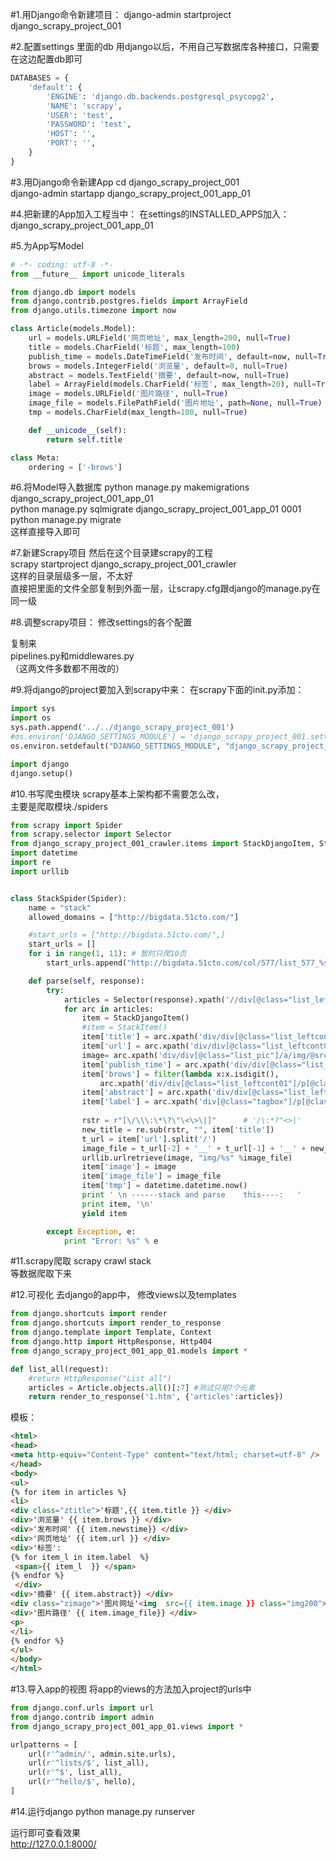 #1.用Django命令新建项目：
django-admin startproject django_scrapy_project_001

#2.配置settings 里面的db
 用django以后，不用自己写数据库各种接口，只需要在这边配置db即可   
```python
DATABASES = {
    'default': {
        'ENGINE': 'django.db.backends.postgresql_psycopg2',
        'NAME': 'scrapy',
        'USER': 'test',
        'PASSWORD': 'test',
        'HOST': '',
        'PORT': '',
    }
}
```

#3.用Django命令新建App
cd django_scrapy_project_001   
django-admin startapp django_scrapy_project_001_app_01   

#4.把新建的App加入工程当中：
在settings的INSTALLED_APPS加入：   
django_scrapy_project_001_app_01

#5.为App写Model
```python
# -*- coding: utf-8 -*-
from __future__ import unicode_literals

from django.db import models
from django.contrib.postgres.fields import ArrayField
from django.utils.timezone import now

class Article(models.Model):
    url = models.URLField('网页地址', max_length=200, null=True)
    title = models.CharField('标题', max_length=100)
    publish_time = models.DateTimeField('发布时间', default=now, null=True)
    brows = models.IntegerField('浏览量', default=0, null=True)
    abstract = models.TextField('摘要', default=now, null=True)
    label = ArrayField(models.CharField('标签', max_length=20), null=True)
    image = models.URLField('图片路径', null=True)
    image_file = models.FilePathField('图片地址', path=None, null=True)
    tmp = models.CharField(max_length=100, null=True)

    def __unicode__(self):
        return self.title

class Meta:
    ordering = ['-brows']
```

#6.将Model导入数据库
python manage.py makemigrations django_scrapy_project_001_app_01   
python manage.py sqlmigrate django_scrapy_project_001_app_01 0001   
python manage.py migrate   
这样直接导入即可

#7.新建Scrapy项目
然后在这个目录建scrapy的工程   
scrapy startproject django_scrapy_project_001_crawler   
这样的目录层级多一层，不太好   
直接把里面的文件全部复制到外面一层，让scrapy.cfg跟django的manage.py在同一级  


#8.调整scrapy项目：
修改settings的各个配置   

复制来   
pipelines.py和middlewares.py   
（这两文件多数都不用改的）   

#9.将django的project要加入到scrapy中来：
在scrapy下面的init.py添加：
```python
import sys
import os
sys.path.append('../../django_scrapy_project_001')
#os.environ['DJANGO_SETTINGS_MODULE'] = 'django_scrapy_project_001.settings'
os.environ.setdefault("DJANGO_SETTINGS_MODULE", "django_scrapy_project_001.settings")

import django
django.setup()
```

#10.书写爬虫模块
scrapy基本上架构都不需要怎么改，   
主要是爬取模块./spiders
```python
from scrapy import Spider
from scrapy.selector import Selector
from django_scrapy_project_001_crawler.items import StackDjangoItem, StackItem
import datetime
import re
import urllib


class StackSpider(Spider):
	name = "stack"
	allowed_domains = ["http://bigdata.51cto.com/"]

	#start_urls = ["http://bigdata.51cto.com/",]
	start_urls = []
	for i in range(1, 11): # 暂时只爬10页
		start_urls.append("http://bigdata.51cto.com/col/577/list_577_%s.htm" %i)

	def parse(self, response):	
		try:
			articles = Selector(response).xpath('//div[@class="list_leftcont"]')
			for arc in articles:
				item = StackDjangoItem()
				#item = StackItem()
				item['title'] = arc.xpath('div/div[@class="list_leftcont01"]/h4/a/text()').extract()[0]
				item['url'] = arc.xpath('div/div[@class="list_leftcont01"]/h4/a/@href').extract()[0]
				image= arc.xpath('div/div[@class="list_pic"]/a/img/@src').extract()[0]
				item['publish_time'] = arc.xpath('div/div[@class="list_leftcont01"]/p[@class="timeline"]/span[1]/text()').extract()[0]
				item['brows'] = filter(lambda x:x.isdigit(),
					arc.xpath('div/div[@class="list_leftcont01"]/p[@class="timeline"]/span[2]/text()').extract()[0]) 
				item['abstract'] = arc.xpath('div/div[@class="list_leftcont01"]/p[@class="list_info01"]/text()').extract()[0]
				item['label'] = arc.xpath('div[@class="tagbox"]/p[@class="tag_info"]/a/text()').extract()
				
				rstr = r"[\/\\\:\*\?\"\<\>\|]"      # '/\:*?"<>|'
				new_title = re.sub(rstr, "", item['title'])
				t_url = item['url'].split('/')
				image_file = t_url[-2] + '__' + t_url[-1] + '__' + new_title + '.jpg'
				urllib.urlretrieve(image, "img/%s" %image_file)
				item['image'] = image
				item['image_file'] = image_file
				item['tmp'] = datetime.datetime.now()
				print ' \n ------stack and parse    this----:   '
				print item, '\n'
				yield item

		except Exception, e:
			print "Error: %s" % e


```

#11.scrapy爬取
scrapy crawl stack   
等数据爬取下来

#12.可视化
去django的app中，
修改views以及templates
```python
from django.shortcuts import render
from django.shortcuts import render_to_response
from django.template import Template, Context
from django.http import HttpResponse, Http404
from django_scrapy_project_001_app_01.models import *

def list_all(request):
    #return HttpResponse("List all")
    articles = Article.objects.all()[:7] #测试只用7个元素
    return render_to_response('1.htm', {'articles':articles})
```
模板：
```html
<html>
<head>
<meta http-equiv="Content-Type" content="text/html; charset=utf-8" />
</head>
<body>
<ul>
{% for item in articles %}
<li>
<div class="ztitle">'标题',{{ item.title }} </div>
<div>'浏览量' {{ item.brows }} </div>
<div>'发布时间' {{ item.newstime}} </div>
<div>'网页地址' {{ item.url }} </div>
<div>'标签':
{% for item_l in item.label  %}
 <span>{{ item_l  }} </span>
{% endfor %}
 </div>
<div>'摘要' {{ item.abstract}} </div>
<div class="zimage">'图片网址'<img  src={{ item.image }} class="img200"> </div>
<div>'图片路径' {{ item.image_file}} </div>
<p>
</li>
{% endfor %}
</ul>
</body>
</html>

```
#13.导入app的视图
将app的views的方法加入project的urls中
```python
from django.conf.urls import url
from django.contrib import admin
from django_scrapy_project_001_app_01.views import *

urlpatterns = [
    url(r'^admin/', admin.site.urls),
    url(r'^lists/$', list_all),
    url(r'^$', list_all),
    url(r'^hello/$', hello),
]
```

#14.运行django
python manage.py runserver   

运行即可查看效果   
http://127.0.0.1:8000/